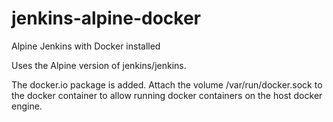 # jenkins-alpine-docker
Alpine Jenkins with Docker installed

Uses the Alpine version of jenkins/jenkins.

The docker.io package is added. Attach the volume /var/run/docker.sock to the docker container to allow running docker containers on the host docker engine.
